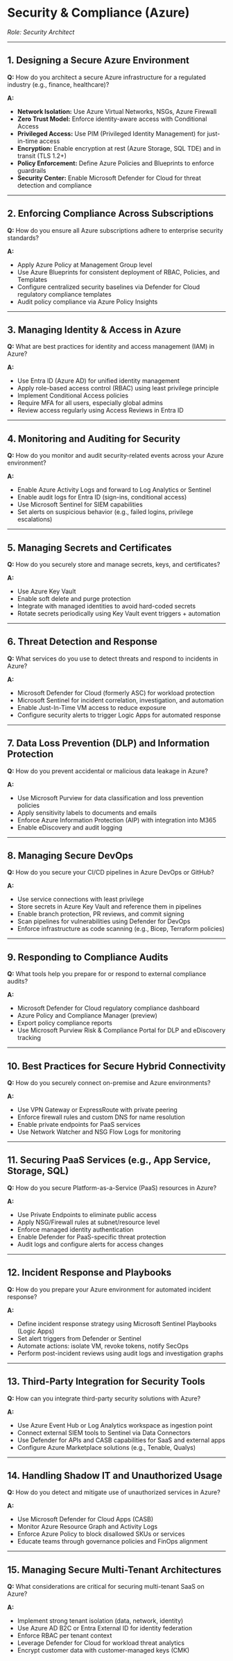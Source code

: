 # Security & Compliance (Azure)
*Role: Security Architect*

---

## 1. Designing a Secure Azure Environment
**Q:** How do you architect a secure Azure infrastructure for a regulated industry (e.g., finance, healthcare)?

**A:**
- **Network Isolation:** Use Azure Virtual Networks, NSGs, Azure Firewall
- **Zero Trust Model:** Enforce identity-aware access with Conditional Access
- **Privileged Access:** Use PIM (Privileged Identity Management) for just-in-time access
- **Encryption:** Enable encryption at rest (Azure Storage, SQL TDE) and in transit (TLS 1.2+)
- **Policy Enforcement:** Define Azure Policies and Blueprints to enforce guardrails
- **Security Center:** Enable Microsoft Defender for Cloud for threat detection and compliance

---

## 2. Enforcing Compliance Across Subscriptions
**Q:** How do you ensure all Azure subscriptions adhere to enterprise security standards?

**A:**
- Apply Azure Policy at Management Group level
- Use Azure Blueprints for consistent deployment of RBAC, Policies, and Templates
- Configure centralized security baselines via Defender for Cloud regulatory compliance templates
- Audit policy compliance via Azure Policy Insights

---

## 3. Managing Identity & Access in Azure
**Q:** What are best practices for identity and access management (IAM) in Azure?

**A:**
- Use Entra ID (Azure AD) for unified identity management
- Apply role-based access control (RBAC) using least privilege principle
- Implement Conditional Access policies
- Require MFA for all users, especially global admins
- Review access regularly using Access Reviews in Entra ID

---

## 4. Monitoring and Auditing for Security
**Q:** How do you monitor and audit security-related events across your Azure environment?

**A:**
- Enable Azure Activity Logs and forward to Log Analytics or Sentinel
- Enable audit logs for Entra ID (sign-ins, conditional access)
- Use Microsoft Sentinel for SIEM capabilities
- Set alerts on suspicious behavior (e.g., failed logins, privilege escalations)

---

## 5. Managing Secrets and Certificates
**Q:** How do you securely store and manage secrets, keys, and certificates?

**A:**
- Use Azure Key Vault
- Enable soft delete and purge protection
- Integrate with managed identities to avoid hard-coded secrets
- Rotate secrets periodically using Key Vault event triggers + automation

---

## 6. Threat Detection and Response
**Q:** What services do you use to detect threats and respond to incidents in Azure?

**A:**
- Microsoft Defender for Cloud (formerly ASC) for workload protection
- Microsoft Sentinel for incident correlation, investigation, and automation
- Enable Just-In-Time VM access to reduce exposure
- Configure security alerts to trigger Logic Apps for automated response

---

## 7. Data Loss Prevention (DLP) and Information Protection
**Q:** How do you prevent accidental or malicious data leakage in Azure?

**A:**
- Use Microsoft Purview for data classification and loss prevention policies
- Apply sensitivity labels to documents and emails
- Enforce Azure Information Protection (AIP) with integration into M365
- Enable eDiscovery and audit logging

---

## 8. Managing Secure DevOps
**Q:** How do you secure your CI/CD pipelines in Azure DevOps or GitHub?

**A:**
- Use service connections with least privilege
- Store secrets in Azure Key Vault and reference them in pipelines
- Enable branch protection, PR reviews, and commit signing
- Scan pipelines for vulnerabilities using Defender for DevOps
- Enforce infrastructure as code scanning (e.g., Bicep, Terraform policies)

---

## 9. Responding to Compliance Audits
**Q:** What tools help you prepare for or respond to external compliance audits?

**A:**
- Microsoft Defender for Cloud regulatory compliance dashboard
- Azure Policy and Compliance Manager (preview)
- Export policy compliance reports
- Use Microsoft Purview Risk & Compliance Portal for DLP and eDiscovery tracking

---

## 10. Best Practices for Secure Hybrid Connectivity
**Q:** How do you securely connect on-premise and Azure environments?

**A:**
- Use VPN Gateway or ExpressRoute with private peering
- Enforce firewall rules and custom DNS for name resolution
- Enable private endpoints for PaaS services
- Use Network Watcher and NSG Flow Logs for monitoring

---

## 11. Securing PaaS Services (e.g., App Service, Storage, SQL)
**Q:** How do you secure Platform-as-a-Service (PaaS) resources in Azure?

**A:**
- Use Private Endpoints to eliminate public access
- Apply NSG/Firewall rules at subnet/resource level
- Enforce managed identity authentication
- Enable Defender for PaaS-specific threat protection
- Audit logs and configure alerts for access changes

---

## 12. Incident Response and Playbooks
**Q:** How do you prepare your Azure environment for automated incident response?

**A:**
- Define incident response strategy using Microsoft Sentinel Playbooks (Logic Apps)
- Set alert triggers from Defender or Sentinel
- Automate actions: isolate VM, revoke tokens, notify SecOps
- Perform post-incident reviews using audit logs and investigation graphs

---

## 13. Third-Party Integration for Security Tools
**Q:** How can you integrate third-party security solutions with Azure?

**A:**
- Use Azure Event Hub or Log Analytics workspace as ingestion point
- Connect external SIEM tools to Sentinel via Data Connectors
- Use Defender for APIs and CASB capabilities for SaaS and external apps
- Configure Azure Marketplace solutions (e.g., Tenable, Qualys)

---

## 14. Handling Shadow IT and Unauthorized Usage
**Q:** How do you detect and mitigate use of unauthorized services in Azure?

**A:**
- Use Microsoft Defender for Cloud Apps (CASB)
- Monitor Azure Resource Graph and Activity Logs
- Enforce Azure Policy to block disallowed SKUs or services
- Educate teams through governance policies and FinOps alignment

---

## 15. Managing Secure Multi-Tenant Architectures
**Q:** What considerations are critical for securing multi-tenant SaaS on Azure?

**A:**
- Implement strong tenant isolation (data, network, identity)
- Use Azure AD B2C or Entra External ID for identity federation
- Enforce RBAC per tenant context
- Leverage Defender for Cloud for workload threat analytics
- Encrypt customer data with customer-managed keys (CMK)
